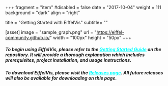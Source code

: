 +++
fragment = "item"
#disabled = false
date = "2017-10-04"
weight = 111
background = "dark"
align = "right"

title = "Getting Started with EiffelVis"
subtitle= ""

[asset]
  image = "sample_graph.png"
  url = "https://eiffel-community.github.io/"
  width = "100px"
  height = "50px"
+++

##### To begin using EiffelVis, please refer to the <a style="color:#00FFFF" href="https://github.com/ItJustWorksTM/EiffelVis/blob/master/README.md#getting-started">Getting Started Guide</a> on the repository. It will provide a thorough explanation which includes prerequisites, project installation, and usage instructions.

##### To download EiffelVis, please visit the <a style="color:#00FFFF" href="https://github.com/ItJustWorksTM/EiffelVis/releases">Releases page</a>. All future releases will also be available for downloading on this page.
